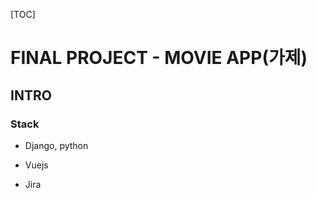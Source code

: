 [TOC]

# FINAL PROJECT - MOVIE APP(가제)



## INTRO

### Stack

- Django, python

- Vuejs

- Jira

  